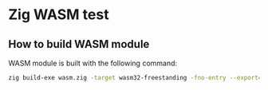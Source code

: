 # Zig WASM test

## How to build WASM module
WASM module is built with the following command:
```sh
zig build-exe wasm.zig -target wasm32-freestanding -fno-entry --export=outputArgument
```

